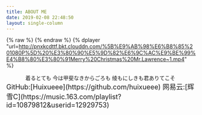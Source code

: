 ```yaml
---
title: ABOUT ME
date: 2019-02-08 22:48:50
layout: single-column
---
```

{% raw %}
{% endraw %}
{% dplayer "url=http://pnxkcdttf.bkt.clouddn.com/%5B%E9%AB%98%E6%B8%85%201080P%5D%20%E3%80%90%E5%9D%82%E6%9C%AC%E9%BE%99%E4%B8%80%E3%80%91Merry%20Christmas%20Mr.Lawrence~1.mp4" %} 
<center>
着るとても 今は甲斐なきからごろも 绫もにしきも君ありてこそ
﻿</center>
<font size=4>GitHub:[Huixueee](https://github.com/huixueee)
<font size=4>网易云:[辉雪C](https://music.163.com/playlist?id=10879812&userid=12929753)

